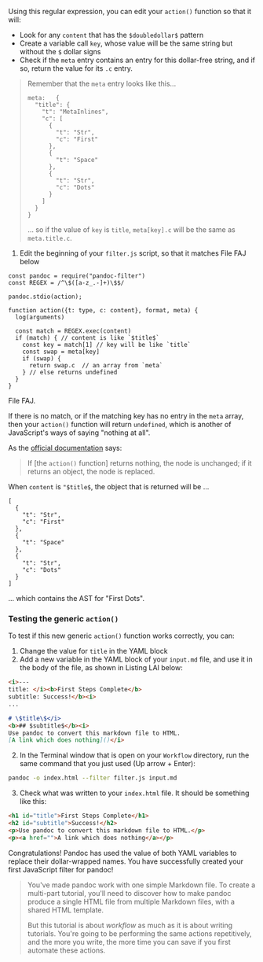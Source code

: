 <section
id="generic-action"
data-item="A Generic action()"
>

Using this regular expression, you can edit your `action()` function so that it will:

* Look for any `content` that has the `$doubledollar$` pattern
* Create a variable call `key`, whose value will be the same string but without the `$` dollar signs
* Check if the `meta` entry contains an entry for this dollar-free string, and if so, return the value for its `.c` entry.

> Remember that the `meta` entry looks like this...
> ```js-#
> meta:   {
>   "title": {
>     "t": "MetaInlines",
>     "c": [
>       {
>         "t": "Str",
>         "c": "First"
>       },
>       {
>         "t": "Space"
>       },
>       {
>         "t": "Str",
>         "c": "Dots"
>       }
>     ]
>   }
> }
> ```
> ... so if the value of `key` is `title`, `meta[key].c` will be the same as `meta.title.c`.

1. Edit the beginning of your `filter.js` script, so that it matches File FAJ below

```js-#3
const pandoc = require("pandoc-filter")
const REGEX = /^\$([a-z_.-]+)\$$/

pandoc.stdio(action);

function action({t: type, c: content}, format, meta) {
  log(arguments)
  
  const match = REGEX.exec(content)
  if (match) { // content is like `$title$`
    const key = match[1] // key will be like `title`
    const swap = meta[key]
    if (swap) {
      return swap.c  // an array from `meta`
    } // else returns undefined
  }
}
```
File FAJ.

If there is no match, or if the matching key has no entry in the `meta` array, then your `action()` function will return `undefined`, which is another of JavaScript's ways of saying "nothing at all".

As the [official documentation](https://pandoc.org/filters.html) says:
> If \[the `action()` function\] returns nothing, the node is unchanged; if it returns an object, the node is replaced.

When `content` is `"$title$`, the object that is returned will be ...
```js-#
[
  {
    "t": "Str",
    "c": "First"
  },
  {
    "t": "Space"
  },
  {
    "t": "Str",
    "c": "Dots"
  }
]
```
... which contains the AST for "First Dots".

### Testing the generic `action()`

To test if this new generic `action()` function works correctly, you can:

1. Change the value for `title` in the YAML block
2. Add a new variable in the YAML block of your `input.md` file, and use it in the body of the file, as shown in Listing LAI below:

```md
<i>---
title: </i><b>First Steps Complete</b>
subtitle: Success!</b><i>
...

# \$title\$</i>
<b>## $subtitle$</b><i>
Use pandoc to convert this markdown file to HTML.
[A link which does nothing]()</i>
```

2. In the Terminal window that is open on your `Workflow` directory, run the same command that you just used (Up arrow + Enter):
```bash
pandoc -o index.html --filter filter.js input.md
```

3. Check what was written to your `index.html` file. It should be something like this:
   
```html
<h1 id="title">First Steps Complete</h1>
<h2 id="subtitle">Success!</h2>
<p>Use pandoc to convert this markdown file to HTML.</p>
<p><a href="">A link which does nothing</a></p>
```
Congratulations! Pandoc has used the value of both YAML variables to replace their dollar-wrapped names. You have successfully created your first JavaScript filter for pandoc!

> You've made pandoc work with one simple Markdown file. To create a multi-part tutorial, you'll need to discover how to make pandoc produce a single HTML file from multiple Markdown files, with a shared HTML template.
>
> But this tutorial is about _workflow_ as much as it is about writing tutorials. You're going to be performing the same actions repetitively, and the more you write, the more time you can save if you first automate these actions.  

</section>